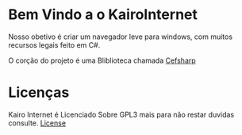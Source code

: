 # Bem Vindo a o KairoInternet

Nosso obetivo é criar um navegador leve para windows, com muitos recursos 
legais feito em C#. 

O corção do projeto é uma Bliblioteca chamada [Cefsharp](https://github.com/cefsharp/CefSharp)

# Licenças

Kairo Internet é Licenciado Sobre GPL3 mais para não restar duvidas consulte. [License](https://github.com/Kairoware/Kairo_Internet/tree/main/License)

